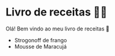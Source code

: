# Livro de receitas :woman_cook:

Olá! Bem vindo ao meu livro de receitas :raising_hand:

* Strogonoff de frango
* Mousse de Maracujá

